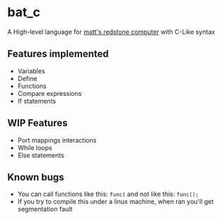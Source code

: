 # bat_c
A High-level language for [matt's redstone computer](https://github.com/mattbatwings/BatPU-2) with C-Like syntax
## Features implemented
- Variables
- Define
- Functions
- Compare expressions
- If statements
## WIP Features
- Port mappings interactions
- While loops
- Else statements
## Known bugs
- You can call functions like this: ```func(``` and not like this: ```func();```
- If you try to compile this under a linux machine, when ran you'll get segmentation fault
